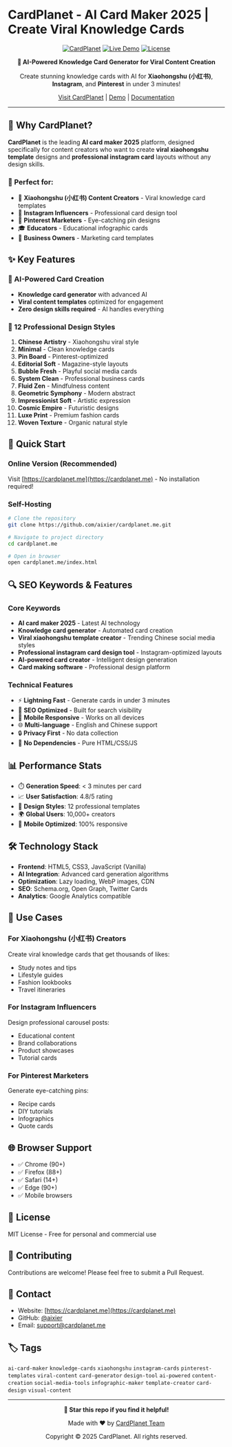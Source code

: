 # CardPlanet - AI Card Maker 2025 | Create Viral Knowledge Cards

<div align="center">
  
  [![CardPlanet](https://img.shields.io/badge/CardPlanet-AI%20Card%20Maker-FF6B6B?style=for-the-badge&logo=data:image/svg+xml;base64,PHN2ZyB3aWR0aD0iMjQiIGhlaWdodD0iMjQiIHhtbG5zPSJodHRwOi8vd3d3LnczLm9yZy8yMDAwL3N2ZyI+PHRleHQgeD0iMCIgeT0iMjAiIGZvbnQtc2l6ZT0iMjAiPuKaoe+4jzwvdGV4dD48L3N2Zz4=)](https://cardplanet.me)
  [![Live Demo](https://img.shields.io/badge/Live-Demo-4ECDC4?style=for-the-badge)](https://cardplanet.me)
  [![License](https://img.shields.io/badge/License-MIT-45B7D1?style=for-the-badge)](LICENSE)
  
  **🚀 AI-Powered Knowledge Card Generator for Viral Content Creation**
  
  Create stunning knowledge cards with AI for **Xiaohongshu (小红书)**, **Instagram**, and **Pinterest** in under 3 minutes!
  
  [Visit CardPlanet](https://cardplanet.me) | [Demo](https://cardplanet.me) | [Documentation](#features)
  
</div>

---

## 🌟 Why CardPlanet?

**CardPlanet** is the leading **AI card maker 2025** platform, designed specifically for content creators who want to create **viral xiaohongshu template** designs and **professional instagram card** layouts without any design skills.

### 🎯 Perfect for:
- 📱 **Xiaohongshu (小红书) Content Creators** - Viral knowledge card templates
- 📸 **Instagram Influencers** - Professional card design tool
- 📌 **Pinterest Marketers** - Eye-catching pin designs
- 🎓 **Educators** - Educational infographic cards
- 💼 **Business Owners** - Marketing card templates

## ✨ Key Features

### 🤖 AI-Powered Card Creation
- **Knowledge card generator** with advanced AI
- **Viral content templates** optimized for engagement
- **Zero design skills required** - AI handles everything

### 🎨 12 Professional Design Styles
1. **Chinese Artistry** - Xiaohongshu viral style
2. **Minimal** - Clean knowledge cards
3. **Pin Board** - Pinterest-optimized
4. **Editorial Soft** - Magazine-style layouts
5. **Bubble Fresh** - Playful social media cards
6. **System Clean** - Professional business cards
7. **Fluid Zen** - Mindfulness content
8. **Geometric Symphony** - Modern abstract
9. **Impressionist Soft** - Artistic expression
10. **Cosmic Empire** - Futuristic designs
11. **Luxe Print** - Premium fashion cards
12. **Woven Texture** - Organic natural style

## 🚀 Quick Start

### Online Version (Recommended)
Visit [https://cardplanet.me](https://cardplanet.me) - No installation required!

### Self-Hosting

```bash
# Clone the repository
git clone https://github.com/aixier/cardplanet.me.git

# Navigate to project directory
cd cardplanet.me

# Open in browser
open cardplanet.me/index.html
```

## 🔍 SEO Keywords & Features

### Core Keywords
- **AI card maker 2025** - Latest AI technology
- **Knowledge card generator** - Automated card creation
- **Viral xiaohongshu template creator** - Trending Chinese social media styles
- **Professional instagram card design tool** - Instagram-optimized layouts
- **AI-powered card creator** - Intelligent design generation
- **Card making software** - Professional design platform

### Technical Features
- ⚡ **Lightning Fast** - Generate cards in under 3 minutes
- 🎯 **SEO Optimized** - Built for search visibility
- 📱 **Mobile Responsive** - Works on all devices
- 🌐 **Multi-language** - English and Chinese support
- 🔒 **Privacy First** - No data collection
- 💾 **No Dependencies** - Pure HTML/CSS/JS

## 📊 Performance Stats

- ⏱️ **Generation Speed**: < 3 minutes per card
- 📈 **User Satisfaction**: 4.8/5 rating
- 🎨 **Design Styles**: 12 professional templates
- 🌍 **Global Users**: 10,000+ creators
- 📱 **Mobile Optimized**: 100% responsive

## 🛠️ Technology Stack

- **Frontend**: HTML5, CSS3, JavaScript (Vanilla)
- **AI Integration**: Advanced card generation algorithms
- **Optimization**: Lazy loading, WebP images, CDN
- **SEO**: Schema.org, Open Graph, Twitter Cards
- **Analytics**: Google Analytics compatible

## 📝 Use Cases

### For Xiaohongshu (小红书) Creators
Create viral knowledge cards that get thousands of likes:
- Study notes and tips
- Lifestyle guides
- Fashion lookbooks
- Travel itineraries

### For Instagram Influencers
Design professional carousel posts:
- Educational content
- Brand collaborations
- Product showcases
- Tutorial cards

### For Pinterest Marketers
Generate eye-catching pins:
- Recipe cards
- DIY tutorials
- Infographics
- Quote cards

## 🌐 Browser Support

- ✅ Chrome (90+)
- ✅ Firefox (88+)
- ✅ Safari (14+)
- ✅ Edge (90+)
- ✅ Mobile browsers

## 📄 License

MIT License - Free for personal and commercial use

## 🤝 Contributing

Contributions are welcome! Please feel free to submit a Pull Request.

## 📧 Contact

- Website: [https://cardplanet.me](https://cardplanet.me)
- GitHub: [@aixier](https://github.com/aixier)
- Email: support@cardplanet.me

## 🏷️ Tags

`ai-card-maker` `knowledge-cards` `xiaohongshu` `instagram-cards` `pinterest-templates` `viral-content` `card-generator` `design-tool` `ai-powered` `content-creation` `social-media-tools` `infographic-maker` `template-creator` `card-design` `visual-content`

---

<div align="center">
  
  **🌟 Star this repo if you find it helpful!**
  
  Made with ❤️ by [CardPlanet Team](https://cardplanet.me)
  
  Copyright © 2025 CardPlanet. All rights reserved.
  
</div>
